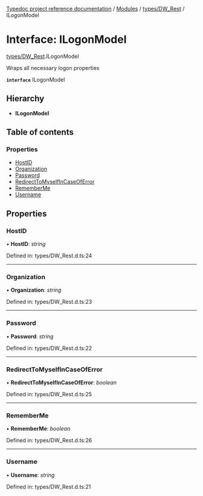 [Typedoc project reference documentation](../README.md) / [Modules](../modules.md) / [types/DW_Rest](../modules/types_dw_rest.md) / ILogonModel

# Interface: ILogonModel

[types/DW_Rest](../modules/types_dw_rest.md).ILogonModel

Wraps all necessary logon properties

**`interface`** ILogonModel

## Hierarchy

* **ILogonModel**

## Table of contents

### Properties

- [HostID](types_dw_rest.ilogonmodel.md#hostid)
- [Organization](types_dw_rest.ilogonmodel.md#organization)
- [Password](types_dw_rest.ilogonmodel.md#password)
- [RedirectToMyselfInCaseOfError](types_dw_rest.ilogonmodel.md#redirecttomyselfincaseoferror)
- [RememberMe](types_dw_rest.ilogonmodel.md#rememberme)
- [Username](types_dw_rest.ilogonmodel.md#username)

## Properties

### HostID

• **HostID**: *string*

Defined in: types/DW_Rest.d.ts:24

___

### Organization

• **Organization**: *string*

Defined in: types/DW_Rest.d.ts:23

___

### Password

• **Password**: *string*

Defined in: types/DW_Rest.d.ts:22

___

### RedirectToMyselfInCaseOfError

• **RedirectToMyselfInCaseOfError**: *boolean*

Defined in: types/DW_Rest.d.ts:25

___

### RememberMe

• **RememberMe**: *boolean*

Defined in: types/DW_Rest.d.ts:26

___

### Username

• **Username**: *string*

Defined in: types/DW_Rest.d.ts:21
